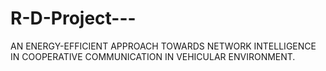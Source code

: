 # R-D-Project---
AN ENERGY-EFFICIENT APPROACH TOWARDS NETWORK INTELLIGENCE IN COOPERATIVE COMMUNICATION IN VEHICULAR ENVIRONMENT.
